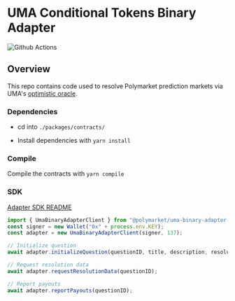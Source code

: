 # UMA Conditional Tokens Binary Adapter

![Github Actions](https://github.com/Polymarket/uma-conditional-tokens-adapter/workflows/Tests/badge.svg)

## Overview

This repo contains code used to resolve Polymarket prediction markets via UMA's [optimistic oracle](https://docs.umaproject.org/oracle/optimistic-oracle-interface).


### Dependencies
- cd into `./packages/contracts/`

- Install dependencies with `yarn install`

### Compile

Compile the contracts with `yarn compile`

### SDK

[Adapter SDK README](./packages/sdk/README.md)

```ts
import { UmaBinaryAdapterClient } from "@polymarket/uma-binary-adapter-sdk";
const signer = new Wallet("0x" + process.env.KEY);
const adapter = new UmaBinaryAdapterClient(signer, 137);

// Initialize question
await adapter.initializeQuestion(questionID, title, description, resolutionTime, rewardToken, reward, proposalBond, { gasPrice: ethers.utils.parseUnits("100", 9) });

// Request resolution data
await adapter.requestResolutionData(questionID);

// Report payouts
await adapter.reportPayouts(questionID);

```